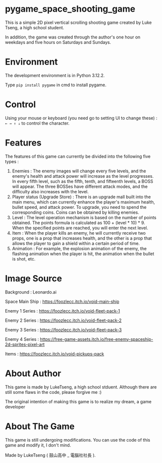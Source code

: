 # pygame_space_shooting_game

This is a simple 2D pixel vertical scrolling shooting game created by Luke Tseng, a high school student. 

In addition, the game was created through the author's one hour on weekdays and five hours on Saturdays and Sundays.

# Environment

The development environment is in Python 3.12.2.

Type `pip install pygame` in cmd to install pygame.

# Control

Using your mouse or keyboard (you need go to setting UI to change these) : `← → ↑ ↓` to control the character.

# Features

The features of this game can currently be divided into the following five types :

1. Enemies : The enemy images will change every five levels, and the enemy's health and attack power will increase as the level progresses. In every fifth level, such as the fifth, tenth, and fifteenth levels, a BOSS will appear. The three BOSSes have different attack modes, and the difficulty also increases with the level.
2. Player status (Upgrade Store) : There is an upgrade mall built into the main menu, which can currently enhance the player's maximum health, bullet speed, and attack power. To upgrade, you need to spend the corresponding coins. Coins can be obtained by killing enemies.
3. Level : The level operation mechanism is based on the number of points obtained. The points formula is calculated as 100 + (level * 10) * 9. When the specified points are reached, you will enter the next level.
4. Item : When the player kills an enemy, he will currently receive two props, one is a prop that increases health, and the other is a prop that allows the player to gain a shield within a certain period of time.
5. Animation : For example, the explosion animation of the enemy, the flashing animation when the player is hit, the animation when the bullet is shot, etc.

# Image Source

Background : Leonardo.ai

Space Main Ship : https://foozlecc.itch.io/void-main-ship

Enemy 1 Series : https://foozlecc.itch.io/void-fleet-pack-1

Enemy 2 Series : https://foozlecc.itch.io/void-fleet-pack-2

Enemy 3 Series : https://foozlecc.itch.io/void-fleet-pack-3

Enemy 4 Series : https://free-game-assets.itch.io/free-enemy-spaceship-2d-sprites-pixel-art

Items : https://foozlecc.itch.io/void-pickups-pack

# About Author

This game is made by LukeTseng, a high school stduent. Although there are still some flaws in the code, please forgive me :) 

The original intention of making this game is to realize my dream, a game developer

# About The Game

This game is still undergoing modifications. You can use the code of this game and modify it, I don't mind.

Made by LukeTseng ( 鼓山高中 _ 電腦社社長 ).
